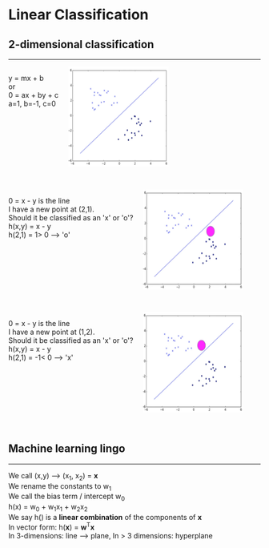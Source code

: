 <h1>Linear Classification</h1>
<h2>2-dimensional classification</h2>
<hr/>
<div style="display:flex;">
<p style="margin-right:20px" >y = mx + b<br/> or<br/> 0 = ax + by + c<br/>a=1, b=-1, c=0
</p>
<img  src="..\img\2-dClassification.png" width="200px" height="200px"/>
</div>
<p>&nbsp;</p>
<div style="display:flex;">
<p style="margin-right:20px;">0 = x - y is the line<br/>
I have a new point at (2,1).<br/>
Should it be classified as an 'x' or 'o'?
<br/>
h(x,y) = x - y<br/>
h(2,1) = 1> 0 --> 'o'</p>
<img src="..\img\2d2.png" width="200px" height="200px"/>
</div>
<p>&nbsp;</p>
<div style="display:flex;">
<p style="margin-right:20px;">0 = x - y is the line<br/>
I have a new point at (1,2).<br/>
Should it be classified as an 'x' or 'o'?
<br/>
h(x,y) = x - y<br/>
h(2,1) = -1< 0 --> 'x'</p>
<img src="..\img\2d3.png" width="200px" height="200px"/>
</div>
<p>&nbsp;</p>
<h2>Machine learning lingo</h2>
<hr/>
<p>
We call (x,y) --> (x<sub>1</sub>, x<sub>2</sub>) = <b>x</b>
<br/>
We rename the constants to w<sub>1</sub>
<br/>We call the bias term / intercept w<sub>0</sub><br/>
h(x) = w<sub>0</sub> + w<sub>1</sub>x<sub>1</sub> + w<sub>2</sub>x<sub>2</sub><br/>
We say h() is a <b>linear combination</b> of the components of <b>x</b>
<br/>In vector form: h(<b>x</b>) = <b>w</b><sup>T</sup><b>x</b>
<br/>In 3-dimensions: line --> plane, In > 3 dimensions: hyperplane
</p>